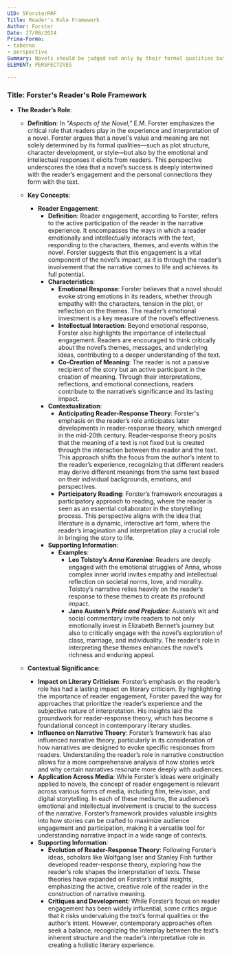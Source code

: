 ```yaml
---
UID: 5ForsterRRF
Title: Reader's Role Framework
Author: Forster
Date: 27/08/2024
Prima-Forma:
- taberna
- perspective
Summary: Novels should be judged not only by their formal qualities but also by the emotional and intellectual responses they evoke in readers.
ELEMENT: PERSPECTIVES

---
```

### Title: **Forster's Reader's Role Framework**

- **The Reader’s Role**:
  - **Definition**: In *"Aspects of the Novel,"* E.M. Forster emphasizes the critical role that readers play in the experience and interpretation of a novel. Forster argues that a novel's value and meaning are not solely determined by its formal qualities—such as plot structure, character development, or style—but also by the emotional and intellectual responses it elicits from readers. This perspective underscores the idea that a novel’s success is deeply intertwined with the reader’s engagement and the personal connections they form with the text.

  - **Key Concepts**:

    - **Reader Engagement**:
      - **Definition**: Reader engagement, according to Forster, refers to the active participation of the reader in the narrative experience. It encompasses the ways in which a reader emotionally and intellectually interacts with the text, responding to the characters, themes, and events within the novel. Forster suggests that this engagement is a vital component of the novel’s impact, as it is through the reader’s involvement that the narrative comes to life and achieves its full potential.
      - **Characteristics**:
        - **Emotional Response**: Forster believes that a novel should evoke strong emotions in its readers, whether through empathy with the characters, tension in the plot, or reflection on the themes. The reader’s emotional investment is a key measure of the novel’s effectiveness.
        - **Intellectual Interaction**: Beyond emotional response, Forster also highlights the importance of intellectual engagement. Readers are encouraged to think critically about the novel’s themes, messages, and underlying ideas, contributing to a deeper understanding of the text.
        - **Co-Creation of Meaning**: The reader is not a passive recipient of the story but an active participant in the creation of meaning. Through their interpretations, reflections, and emotional connections, readers contribute to the narrative’s significance and its lasting impact.
      - **Contextualization**:
        - **Anticipating Reader-Response Theory**: Forster's emphasis on the reader’s role anticipates later developments in reader-response theory, which emerged in the mid-20th century. Reader-response theory posits that the meaning of a text is not fixed but is created through the interaction between the reader and the text. This approach shifts the focus from the author’s intent to the reader’s experience, recognizing that different readers may derive different meanings from the same text based on their individual backgrounds, emotions, and perspectives.
        - **Participatory Reading**: Forster’s framework encourages a participatory approach to reading, where the reader is seen as an essential collaborator in the storytelling process. This perspective aligns with the idea that literature is a dynamic, interactive art form, where the reader’s imagination and interpretation play a crucial role in bringing the story to life.
      - **Supporting Information**:
        - **Examples**:
          - **Leo Tolstoy’s *Anna Karenina***: Readers are deeply engaged with the emotional struggles of Anna, whose complex inner world invites empathy and intellectual reflection on societal norms, love, and morality. Tolstoy’s narrative relies heavily on the reader’s response to these themes to create its profound impact.
          - **Jane Austen’s *Pride and Prejudice***: Austen’s wit and social commentary invite readers to not only emotionally invest in Elizabeth Bennet’s journey but also to critically engage with the novel’s exploration of class, marriage, and individuality. The reader’s role in interpreting these themes enhances the novel’s richness and enduring appeal.

  - **Contextual Significance**:
    - **Impact on Literary Criticism**: Forster’s emphasis on the reader’s role has had a lasting impact on literary criticism. By highlighting the importance of reader engagement, Forster paved the way for approaches that prioritize the reader’s experience and the subjective nature of interpretation. His insights laid the groundwork for reader-response theory, which has become a foundational concept in contemporary literary studies.
    - **Influence on Narrative Theory**: Forster’s framework has also influenced narrative theory, particularly in its consideration of how narratives are designed to evoke specific responses from readers. Understanding the reader’s role in narrative construction allows for a more comprehensive analysis of how stories work and why certain narratives resonate more deeply with audiences.
    - **Application Across Media**: While Forster’s ideas were originally applied to novels, the concept of reader engagement is relevant across various forms of media, including film, television, and digital storytelling. In each of these mediums, the audience’s emotional and intellectual involvement is crucial to the success of the narrative. Forster’s framework provides valuable insights into how stories can be crafted to maximize audience engagement and participation, making it a versatile tool for understanding narrative impact in a wide range of contexts.
    - **Supporting Information**:
      - **Evolution of Reader-Response Theory**: Following Forster’s ideas, scholars like Wolfgang Iser and Stanley Fish further developed reader-response theory, exploring how the reader’s role shapes the interpretation of texts. These theories have expanded on Forster’s initial insights, emphasizing the active, creative role of the reader in the construction of narrative meaning.
      - **Critiques and Development**: While Forster’s focus on reader engagement has been widely influential, some critics argue that it risks undervaluing the text’s formal qualities or the author’s intent. However, contemporary approaches often seek a balance, recognizing the interplay between the text’s inherent structure and the reader’s interpretative role in creating a holistic literary experience.
